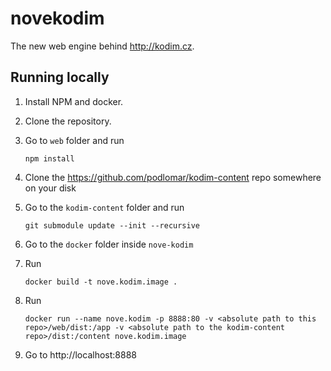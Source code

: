 # novekodim

The new web engine behind http://kodim.cz.

## Running locally

1. Install NPM and docker.
1. Clone the repository.
1. Go to `web` folder and run
   ```
   npm install
   ```

1. Clone the https://github.com/podlomar/kodim-content repo somewhere on your disk
1. Go to the `kodim-content` folder and run
   ```
   git submodule update --init --recursive
   ```
1. Go to the `docker` folder inside `nove-kodim`
1. Run 
   ```
   docker build -t nove.kodim.image .
   ```
1. Run
   ```
   docker run --name nove.kodim -p 8888:80 -v <absolute path to this repo>/web/dist:/app -v <absolute path to the kodim-content repo>/dist:/content nove.kodim.image
   ```
1. Go to http://localhost:8888

